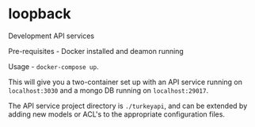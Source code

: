# loopback
Development API services

Pre-requisites - Docker installed and deamon running

Usage - `docker-compose up`.

This will give you a two-container set up with an API service running on `localhost:3030` and a mongo DB running on `localhost:29017`.

The API service project directory is `./turkeyapi`, and can be extended by adding new models or ACL's to the appropriate configuration files.


